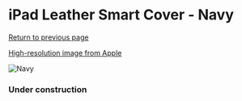 # iPad Leather Smart Cover - Navy

[Return to previous page](/ipad_2)

[High-resolution image from Apple](https://store.storeimages.cdn-apple.com/8756/as-images.apple.com/is/MD303?wid=4500&hei=4500&fmt=png)

<div style="width: 384px"><img src="/everyphone/MD303.png" alt="Navy"></div>

### Under construction
